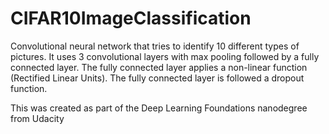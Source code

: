 # CIFAR10ImageClassification
Convolutional neural network that tries to identify 10 different types of pictures.
It uses 3 convolutional layers with max pooling followed by a fully connected layer. The fully connected layer
applies a non-linear function (Rectified Linear Units). The fully connected layer is followed a dropout function.

This was created as part of the Deep Learning Foundations nanodegree from Udacity
